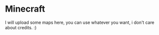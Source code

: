 # Minecraft

I will upload some maps here, you can use whatever you want, i don't care about credits. :)
